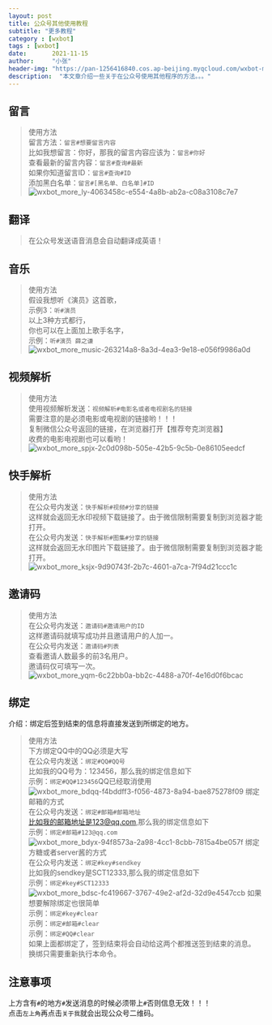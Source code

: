 ```yaml
---
layout: post
title: 公众号其他使用教程
subtitle: "更多教程"
category : [wxbot]
tags : [wxbot]
date:       2021-11-15
author:     "小张"
header-img: "https://pan-1256416840.cos.ap-beijing.myqcloud.com/wxbot-more-50501dfc-2307-4726-8236-6491c73b4ec6.jpg"
description:  "本文章介绍一些关于在公众号使用其他程序的方法。。。"
---
```

  
## 留言
> 使用方法  
留言方法：`留言#想要留言内容`  
比如我想留言：你好，那我的留言内容应该为：`留言#你好`  
查看最新的留言内容：`留言#查询#最新`  
如果你知道留言ID：`留言#查询#ID`   
添加黑白名单：`留言#[黑名单、白名单]#ID`  
![wxbot_more_ly-4063458c-e554-4a8b-ab2a-c08a3108c7e7](https://pan-1256416840.cos.ap-beijing.myqcloud.com/wxbot_more_ly-4063458c-e554-4a8b-ab2a-c08a3108c7e7.jpg)
  
## 翻译
> 在公众号发送语音消息会自动翻译成英语！  
  
## 音乐
> 使用方法  
假设我想听《演员》这首歌，  
示例3：`听#演员`  
以上3种方式都行，  
你也可以在上面加上歌手名字，  
示例：`听#演员 薛之谦`  
![wxbot_more_music-263214a8-8a3d-4ea3-9e18-e056f9986a0d](https://pan-1256416840.cos.ap-beijing.myqcloud.com/wxbot_more_music-263214a8-8a3d-4ea3-9e18-e056f9986a0d.jpg)
  
## 视频解析
> 使用方法  
使用视频解析发送：`视频解析#电影名或者电视剧名的链接`  
需要注意的是必须电影或电视剧的链接哟！！！  
复制微信公众号返回的链接，在浏览器打开【推荐夸克浏览器】  
收费的电影电视剧也可以看哟！  
![wxbot_more_spjx-2c0d098b-505e-42b5-9c5b-0e86105eedcf](https://pan-1256416840.cos.ap-beijing.myqcloud.com/wxbot_more_spjx-2c0d098b-505e-42b5-9c5b-0e86105eedcf.jpg)

## 快手解析
> 使用方法  
在公众号内发送：`快手解析#视频#分享的链接`  
这样就会返回无水印视频下载链接了。由于微信限制需要复制到浏览器才能打开。  
在公众号内发送：`快手解析#图集#分享的链接`   
这样就会返回无水印图片下载链接了。由于微信限制需要复制到浏览器才能打开。  
![wxbot_more_ksjx-9d90743f-2b7c-4601-a7ca-7f94d21ccc1c](https://pan-1256416840.cos.ap-beijing.myqcloud.com/wxbot_more_ksjx-9d90743f-2b7c-4601-a7ca-7f94d21ccc1c.jpg)

## 邀请码
> 使用方法  
在公众号内发送：`邀请码#邀请用户的ID`  
这样邀请码就填写成功并且邀请用户的人加一。  
在公众号内发送：`邀请码#列表`  
查看邀请人数最多的前3名用户。  
邀请码仅可填写一次。  
![wxbot_more_yqm-6c22bb0a-bb2c-4488-a70f-4e16d0f6bcac](https://pan-1256416840.cos.ap-beijing.myqcloud.com/wxbot_more_yqm-6c22bb0a-bb2c-4488-a70f-4e16d0f6bcac.jpg)

## 绑定
介绍：绑定后签到结束的信息将直接发送到所绑定的地方。  
> 使用方法  
下方绑定QQ中的QQ必须是大写  
在公众号内发送：`绑定#QQ#QQ号`  
比如我的QQ号为：123456，那么我的绑定信息如下  
示例：`绑定#QQ#123456`QQ已经取消使用  
![wxbot_more_bdqq-f4bddff3-f056-4873-8a94-bae875278f09](https://pan-1256416840.cos.ap-beijing.myqcloud.com/wxbot_more_bdqq-f4bddff3-f056-4873-8a94-bae875278f09.jpg)
绑定邮箱的方式  
在公众号内发送：`绑定#邮箱#邮箱地址`  
比如我的邮箱地址是123@qq.com,那么我的绑定信息如下  
示例：`绑定#邮箱#123@qq.com`  
![wxbot_more_bdyx-94f8573a-2a98-4cc1-8cbb-7815a4be057f](https://pan-1256416840.cos.ap-beijing.myqcloud.com/wxbot_more_bdyx-94f8573a-2a98-4cc1-8cbb-7815a4be057f.jpg)
绑定方糖或者server酱的方式  
在公众号内发送：`绑定#key#sendkey`  
比如我的sendkey是SCT12333,那么我的绑定信息如下  
示例：`绑定#key#SCT12333`  
![wxbot_more_bdsc-fc419667-3767-49e2-af2d-32d9e4547ccb](https://pan-1256416840.cos.ap-beijing.myqcloud.com/wxbot_more_bdsc-fc419667-3767-49e2-af2d-32d9e4547ccb.jpg)
如果想要解除绑定也很简单  
示例：`绑定#key#clear`  
示例：`绑定#邮箱#clear`  
示例：`绑定#QQ#clear`  
如果上面都绑定了，签到结束将会自动给这两个都推送签到结束的消息。  
换绑只需要重新执行本命令。  


## 注意事项
上方含有`#`的地方`#`发送消息的时候必须带上`#`否则信息无效！！！  
点击`左上角`再点击`关于我`就会出现公众号二维码。
